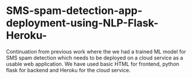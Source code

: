 # SMS-spam-detection-app-deployment-using-NLP-Flask-Heroku-
Continuation from previous work where the we had a trained ML model for SMS spam detection which needs to be deployed on a cloud service as a usable web application. We have used basic HTML for frontend, python flask for backend and Heroku for the cloud service. 
